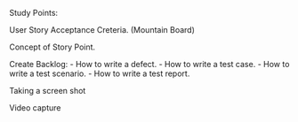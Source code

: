   Study Points:

  User Story Acceptance Creteria. (Mountain Board)
  
  Concept of Story Point.
   
  Create Backlog:
    - How to write a defect.
    - How to write a test case.
    - How to write a test scenario.
    - How to write a test report.
    
  Taking a screen shot
  
  Video capture
  
  
